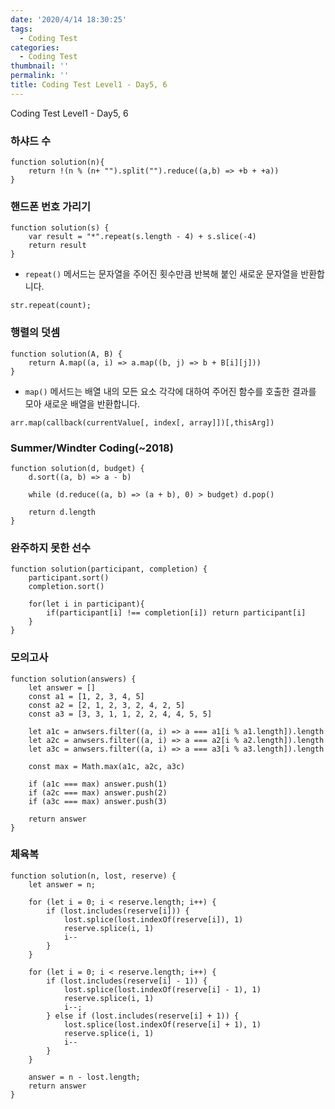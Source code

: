 ```yaml
---
date: '2020/4/14 18:30:25'
tags:
  - Coding Test
categories:
  - Coding Test
thumbnail: ''
permalink: ''
title: Coding Test Level1 - Day5, 6
---
```


Coding Test Level1 - Day5, 6

<!-- more -->


### 하샤드 수

```
function solution(n){
    return !(n % (n+ "").split("").reduce((a,b) => +b + +a))
}
```

### 핸드폰 번호 가리기

```
function solution(s) {
    var result = "*".repeat(s.length - 4) + s.slice(-4)
    return result
}
```

 - `repeat()` 메서드는 문자열을 주어진 횟수만큼 반복해 붙인 새로운 문자열을 반환합니다.

```
str.repeat(count);
```

### 행렬의 덧셈

```
function solution(A, B) {
    return A.map((a, i) => a.map((b, j) => b + B[i][j]))
}
```

  - `map()` 메서드는 배열 내의 모든 요소 각각에 대하여 주어진 함수를 호출한 결과를 모아 새로운 배열을 반환합니다.

```
arr.map(callback(currentValue[, index[, array]])[,thisArg])
```

### Summer/Windter Coding(~2018)

```
function solution(d, budget) {
    d.sort((a, b) => a - b)

    while (d.reduce((a, b) => (a + b), 0) > budget) d.pop()

    return d.length
}
```

### 완주하지 못한 선수

```
function solution(participant, completion) {
    participant.sort()
    completion.sort()

    for(let i in participant){
        if(participant[i] !== completion[i]) return participant[i]
    }
}
```

### 모의고사

```
function solution(answers) {
    let answer = []
    const a1 = [1, 2, 3, 4, 5]
    const a2 = [2, 1, 2, 3, 2, 4, 2, 5]
    const a3 = [3, 3, 1, 1, 2, 2, 4, 4, 5, 5]

    let a1c = anwsers.filter((a, i) => a === a1[i % a1.length]).length
    let a2c = anwsers.filter((a, i) => a === a2[i % a2.length]).length
    let a3c = anwsers.filter((a, i) => a === a3[i % a3.length]).length

    const max = Math.max(a1c, a2c, a3c)

    if (a1c === max) answer.push(1)
    if (a2c === max) answer.push(2)
    if (a3c === max) answer.push(3)

    return answer
}
```

### 체육복

```
function solution(n, lost, reserve) {
    let answer = n;

    for (let i = 0; i < reserve.length; i++) {
        if (lost.includes(reserve[i])) {
            lost.splice(lost.indexOf(reserve[i]), 1)
            reserve.splice(i, 1)
            i--
        }
    }

    for (let i = 0; i < reserve.length; i++) {
        if (lost.includes(reserve[i] - 1)) {
            lost.splice(lost.indexOf(reserve[i] - 1), 1)
            reserve.splice(i, 1)
            i--;
        } else if (lost.includes(reserve[i] + 1)) {
            lost.splice(lost.indexOf(reserve[i] + 1), 1)
            reserve.splice(i, 1)
            i--
        }
    }

    answer = n - lost.length;
    return answer
}
```

